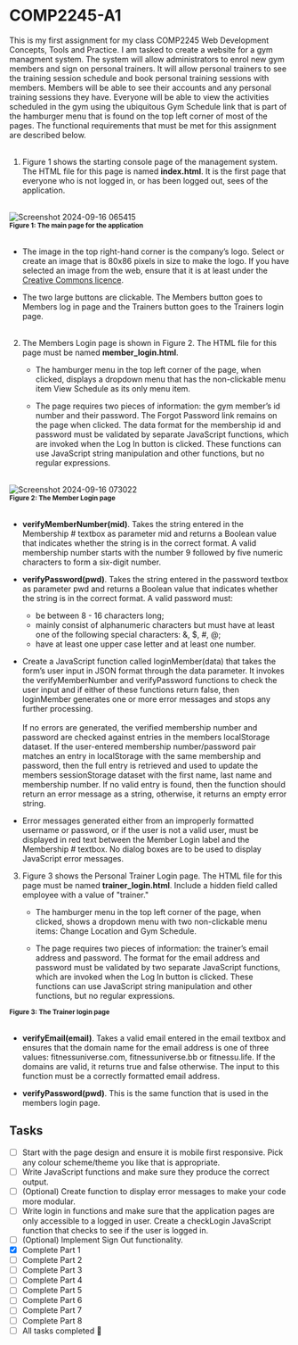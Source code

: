 # COMP2245-A1
This is my first assignment for my class COMP2245 Web Development Concepts, Tools and Practice. I am tasked to create a website for a gym managment system. The system will allow administrators to enrol new gym members and sign on personal trainers. It will allow personal trainers to see the training session schedule and book personal training sessions with members. Members will be able to see their accounts and any personal training sessions they have. Everyone will be able to view the activities scheduled in the gym using the ubiquitous Gym Schedule link that is part of the hamburger menu that is found on the top left corner of most of the pages. The functional requirements that must be met for this assignment are described below.<br /><br />

1. Figure 1 shows the starting console page of the management system. The HTML file for this page is named **index.html**. It is the first page that everyone who is not logged in, or has been logged out, sees of the application.<br /><br />

![Screenshot 2024-09-16 065415](https://github.com/user-attachments/assets/c4876489-6539-48fb-b900-78ce8ee72821)<br />
**<sub>Figure 1: The main page for the application</sub>**<br /><br />

   - The image in the top right-hand corner is the company’s logo. Select or create an image that is 80x86 pixels in size to make the logo. If you have selected an image from the web, ensure that it is at least under the [Creative Commons licence](https://en.wikipedia.org/wiki/Creative_Commons_license#Types_of_license).

   - The two large buttons are clickable. The Members button goes to Members log in page and the Trainers button goes to the Trainers login page.<br /><br />

2. The Members Login page is shown in Figure 2. The HTML file for this page must be named
**member_login.html**.

   - The hamburger menu in the top left corner of the page, when clicked, displays a dropdown menu that has the non-clickable menu item View Schedule as its only menu item.

   - The page requires two pieces of information: the gym member’s id number and their password. The Forgot Password link remains on the page when clicked. The data format for the membership id and password must be validated by separate JavaScript functions, which are invoked when the Log In button is clicked. These functions can use JavaScript string manipulation and other functions, but no regular expressions.<br /><br />

![Screenshot 2024-09-16 073022](https://github.com/user-attachments/assets/12b51fed-21bd-4d5b-aac4-4d64c9da2662)<br />
**<sub>Figure 2: The Member Login page</sub>**<br /><br />

   - **verifyMemberNumber(mid)**. Takes the string entered in the Membership # textbox as parameter mid and returns a Boolean value that indicates whether the string is in the correct format. A valid membership number starts with the number 9 followed by five numeric characters to form a six-digit number.

   - **verifyPassword(pwd)**. Takes the string entered in the password textbox as parameter pwd and returns a Boolean value that indicates whether the string is in the correct format. A valid password must:
     - be between 8 - 16 characters long;
     - mainly consist of alphanumeric characters but must have at least one of the following special characters: &, $, #, @;
     - have at least one upper case letter and at least one number.

   - Create a JavaScript function called loginMember(data) that takes the form’s user input in JSON format through the data parameter. It invokes the verifyMemberNumber and verifyPassword functions to check the user input and if either of these functions return false, then loginMember generates one or more error messages and stops any further processing.<br /><br />If no errors are generated, the verified membership number and password are checked against entries in the members localStorage dataset. If the user-entered membership number/password pair matches an entry in localStorage with the same membership and password, then the full entry is retrieved and used to update the members sessionStorage dataset with the first name, last name and membership number. If no valid entry is found, then the function should return an error message as a string, otherwise, it returns an empty error string.

   - Error messages generated either from an improperly formatted username or password, or if the user is not a valid user, must be displayed in red text between the Member Login label and the Membership # textbox. No dialog boxes are to be used to display JavaScript error messages.

3. Figure 3 shows the Personal Trainer Login page. The HTML file for this page must be named
**trainer_login.html**. Include a hidden field called employee with a value of "trainer."

   - The hamburger menu in the top left corner of the page, when clicked, shows a dropdown menu with two non-clickable menu items: Change Location and Gym Schedule.

   - The page requires two pieces of information: the trainer’s email address and password. The format for the email address and password must be validated by two separate JavaScript functions, which are invoked when the Log In button is clicked. These functions can use JavaScript string manipulation and other functions, but no regular expressions.


**<sub>Figure 3: The Trainer login page</sub>**<br /><br />

   - **verifyEmail(email)**. Takes a valid email entered in the email textbox and ensures that the domain name for the email address is one of three values: fitnessuniverse.com, fitnessuniverse.bb or fitnessu.life. If the domains are valid, it returns true and false otherwise. The input to this function must be a correctly formatted email address.

   - **verifyPassword(pwd)**. This is the same function that is used in the members login page.

## Tasks
- [ ] Start with the page design and ensure it is mobile first responsive. Pick any colour scheme/theme you like that is appropriate.
- [ ] Write JavaScript functions and make sure they produce the correct output.
- [ ] \(Optional) Create function to display error messages to make your code more modular.
- [ ] Write login in functions and make sure that the application pages are only accessible to a logged in user. Create a checkLogin JavaScript function that checks to see if the user is logged in.
- [ ] \(Optional) Implement Sign Out functionality.
- [x] Complete Part 1
- [ ] Complete Part 2
- [ ] Complete Part 3
- [ ] Complete Part 4
- [ ] Complete Part 5
- [ ] Complete Part 6
- [ ] Complete Part 7
- [ ] Complete Part 8
- [ ] All tasks completed :tada:
